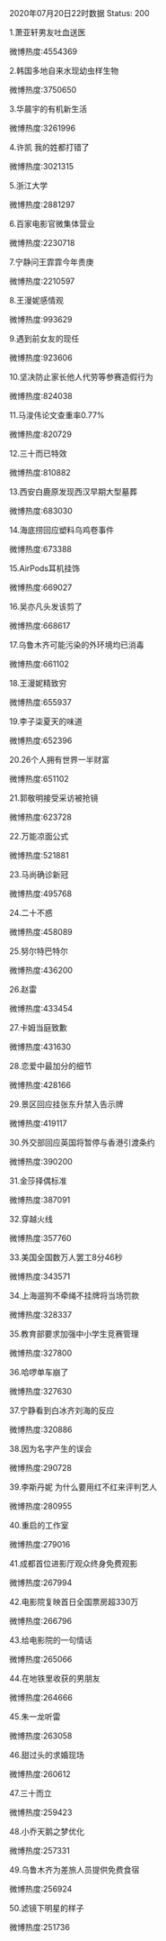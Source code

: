 2020年07月20日22时数据
Status: 200

1.萧亚轩男友吐血送医

微博热度:4554369

2.韩国多地自来水现幼虫样生物

微博热度:3750650

3.华晨宇的有机新生活

微博热度:3261996

4.许凯 我的姓都打错了

微博热度:3021315

5.浙江大学

微博热度:2881297

6.百家电影官微集体营业

微博热度:2230718

7.宁静问王霏霏今年贵庚

微博热度:2210597

8.王漫妮感情观

微博热度:993629

9.遇到前女友的现任

微博热度:923606

10.坚决防止家长他人代劳等参赛造假行为

微博热度:824038

11.马浚伟论文查重率0.77%

微博热度:820729

12.三十而已特效

微博热度:810882

13.西安白鹿原发现西汉早期大型墓葬

微博热度:683030

14.海底捞回应塑料乌鸡卷事件

微博热度:673388

15.AirPods耳机挂饰

微博热度:669027

16.吴亦凡头发该剪了

微博热度:668617

17.乌鲁木齐可能污染的外环境均已消毒

微博热度:661102

18.王漫妮精致穷

微博热度:655937

19.李子柒夏天的味道

微博热度:652396

20.26个人拥有世界一半财富

微博热度:651102

21.郭敬明接受采访被抢镜

微博热度:623728

22.万能凉面公式

微博热度:521881

23.马尚确诊新冠

微博热度:495768

24.二十不惑

微博热度:458089

25.努尔特巴特尔

微博热度:436200

26.赵雷

微博热度:433454

27.卡姆当庭致歉

微博热度:431630

28.恋爱中最加分的细节

微博热度:428166

29.景区回应挂张东升禁入告示牌

微博热度:419117

30.外交部回应英国将暂停与香港引渡条约

微博热度:390200

31.金莎择偶标准

微博热度:387091

32.穿越火线

微博热度:357760

33.美国全国数万人罢工8分46秒

微博热度:343571

34.上海遛狗不牵绳不挂牌将当场罚款

微博热度:328337

35.教育部要求加强中小学生竞赛管理

微博热度:327800

36.哈啰单车崩了

微博热度:327630

37.宁静看到白冰齐刘海的反应

微博热度:320886

38.因为名字产生的误会

微博热度:290728

39.李斯丹妮 为什么要用红不红来评判艺人

微博热度:280955

40.重启的工作室

微博热度:279016

41.成都首位进影厅观众终身免费观影

微博热度:267994

42.电影院复映首日全国票房超330万

微博热度:266796

43.给电影院的一句情话

微博热度:265066

44.在地铁里收获的男朋友

微博热度:264666

45.朱一龙听雷

微博热度:263058

46.甜过头的求婚现场

微博热度:260612

47.三十而立

微博热度:259423

48.小乔天鹅之梦优化

微博热度:257331

49.乌鲁木齐为差旅人员提供免费食宿

微博热度:256924

50.滤镜下明星的样子

微博热度:251736

